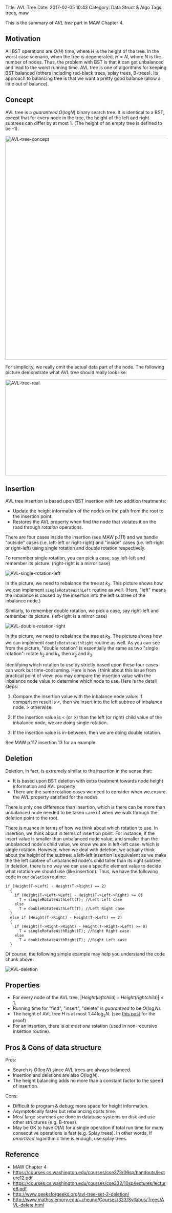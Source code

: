 Title: AVL Tree
Date: 2017-02-05 10:43
Category: Data Struct & Algo
Tags: trees, maw

This is the summary of *AVL tree* part in MAW Chapter 4.

## Motivation

All BST operations are $O(H)$ time, where $H$ is the height of the tree. In the worst case
scenario, when the tree is degenerated, $H = N$, where $N$ is the number of nodes.
Thus, the problem with BST is that it can get unbalanced and lead to the worst running time.
AVL tree is one of algorithms for keeping BST balanced (others including red-black trees, splay trees, B-trees).
Its approach to balancing tree is that we want a pretty good balance (allow a little out of balance).

## Concept

AVL tree is a *guaranteed* $O(log N)$ binary search tree. It is identical to a BST, except 
that for every node in the tree, the height of the left and right subtrees can differ by at most 1.
(The height of an empty tree is defined to be -1).

<img src="/images/AVL.PNG" alt="AVL-tree-concept" style="width: 700px;"/>

For simplicity, we really omit the actual data part of the node. The following picture demonstrate
what AVL tree should really look like:

<img src="/images/AVL-real.PNG" alt="AVL-tree-real" style="height: 300px; width: 700px;"/>

## Insertion

AVL tree insertion is based upon BST insertion with two addition treatments:

- Update the height information of the nodes on the path from the root to the insertion point.
- Restores the AVL property when find the node that violates it on the road through *rotation* operations.

There are four cases inside the insertion (see MAW p.111) and we handle "outside" cases (i.e. left-left or right-right)
and "inside" cases (i.e. left-right or right-left) using single rotation and double rotation respectively.

To remember single rotation, you can pick a case, say left-left and remember its picture. (right-right is a mirror case)

![AVL-single-rotation-left]({filename}/images/AVL-single-rotation-left.PNG)

In the picture, we need to rebalance the tree at $k_2$. This picture shows how we can implement `singleRotateWithLeft` routine as well.
(Here, "left" means the inbalance is caused by the insertion into the left subtree of the inbalance node.)

Similarly, to remember double rotation, we pick a case, say right-left and remember its picture. (left-right is a mirror case)

![AVL-double-rotation-right]({filename}/images/AVL-double-rotation-right.PNG)

In the picture, we need to rebalance the tree at $k_3$. The picture shows how we can implement `doubleRotateWithRight` routine as well.
As you can see from the picture, "double rotation" is essentially the same as two "single rotation": rotate $k_2$ and $k_1$, then $k_2$ and $k_3$.

Identifying which rotation to use by strictly based upon these four cases can work but time-consuming. Here is how I think about 
this issue from practical point of view: you may compare the insertion value with the inbalance node value to determine which node to use.
Here is the detail steps:

1. Compare the insertion value with the inbalance node value:
   if comparison result is $<$, then we insert into the left subtree of inbalance node. $>$ otherwise.

2. If the insertion value is $<$ (or $>$) than the left (or right) child value of the inbalance node, we are doing single rotation.

3. If the insertion value is in-between, then we are doing double rotation. 

See MAW p.117 insertion 13 for an example.

## Deletion

Deletion, in fact, is extremely similar to the insertion in the sense that: 

- It is based upon BST deletion with extra treatment towards node height information and AVL property
- There are the same rotation cases we need to consider when we ensure the AVL property satisfied for the nodes.

There is only one difference than insertion, which is there can be more than unbalanced node needed to be taken care of when we walk
through the deletion point to the root.

There is nuance in terms of how we think about which rotation to use. In insertion, we think about in terms of insertion point. For instance,
if the insert value is smaller than unbalanced node value, and smaller than the unbalanced node's child value, we know we are in left-left case, which is 
single rotation. However, when we deal with deletion, we actually think about the height of the subtree: a left-left insertion is equivalent as 
we make the the left subtree of unbalanced node's child taller than its right subtree. In deletion, there is no way we can use a specific element value 
to decide what rotation we should use (like insertion). Thus, we have the following code in our `deletion` routine:

```{c}
if (Height(T->Left) - Height(T->Right) == 2)
  {
    if (Height(T->Left->Left) - Height(T->Left->Right) >= 0) 
      T = singleRotateWithLeft(T); //Left Left case
    else
      T = doubleRotateWithLeft(T); //Left Right case
  }
  else if (Height(T->Right) - Height(T->Left) == 2)
  {
    if (Height(T->Right->Right) - Height(T->Right->Left) >= 0)
      T = singleRotateWithRight(T); //Right Right case
    else
      T = doubleRotateWithRight(T); //Right Left case
  }
```

Of course, the following simple example may help you understand the code chunk above:

![AVL-deletion]({filename}/images/AVL-deletion.PNG)

## Properties

- For every node of the AVL tree, $|Height(left child) - Height(right child)| \le 1$.
- Running time for "find", "insert", "delete" is *guaranteed* to be $O(\log N)$.
- The height of AVL tree $H$ is at most $1.44\log _2 N$. 
  (see [this post]({filename}/blog/2017/01/26/maw-chap-4-writing-part.md) for the proof)
- For an insertion, there is *at most one* rotation (used in non-recursive insertion routine).

## Pros & Cons of data structure

Pros:

- Search is $O(\log N)$ since AVL trees are always balanced.
- Insertion and deletions are also $O(\log N)$.
- The height balancing adds no more than a constant factor to the speed of insertion.

Cons:

- Difficult to program & debug; more space for height information.
- Asymptotically faster but rebalancing costs time.
- Most large searches are done in database systems on disk and use
  other structures (e.g. B-trees).
- May be OK to have $O(N)$ for a single operation if total run time for
  many consecutive operations is fast (e.g. Splay trees). In other words,
  If *amortized* logarithmic time is enough, use splay trees.
  
## Reference

- MAW Chapter 4
- https://courses.cs.washington.edu/courses/cse373/06sp/handouts/lecture12.pdf 
- https://courses.cs.washington.edu/courses/cse332/10sp/lectures/lecture8.pdf
- http://www.geeksforgeeks.org/avl-tree-set-2-deletion/
- http://www.mathcs.emory.edu/~cheung/Courses/323/Syllabus/Trees/AVL-delete.html